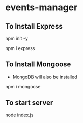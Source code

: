 # events-manager

## To Install Express

npm init -y

npm i express

## To Install Mongoose

- MongoDB will also be installed

npm i mongoose

## To start server

node index.js
